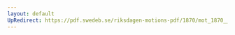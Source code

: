 ```yaml
---
layout: default
UpRedirect: https://pdf.swedeb.se/riksdagen-motions-pdf/1870/mot_1870__fk__00037/mot_1870__fk__00037_001.pdf
---
```

